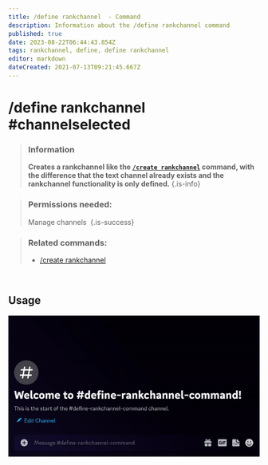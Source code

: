 ```yaml
---
title: /define rankchannel  - Command
description: Information about the /define rankchannel command
published: true
date: 2023-08-22T06:44:43.854Z
tags: rankchannel, define, define rankchannel
editor: markdown
dateCreated: 2021-07-13T09:21:45.667Z
---
```


# /define rankchannel #channelselected

>### Information
>**Creates a rankchannel like the [`/create rankchannel`](/en/commands/create/rankChannel) command, with the difference that the text channel already exists and the rankchannel functionality is only defined.**
>{.is-info}

>### Permissions needed: 
>Manage channels 
>{.is-success}

>### Related commands:
>-   [/create rankchannel](/en/commands/create/rankChannel/)  

 
<br>

## Usage

![](/new_define_rankchannel.gif)